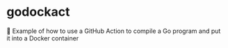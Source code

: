 # godockact
📓 Example of how to use a GitHub Action to compile a Go program and put it into a Docker container
